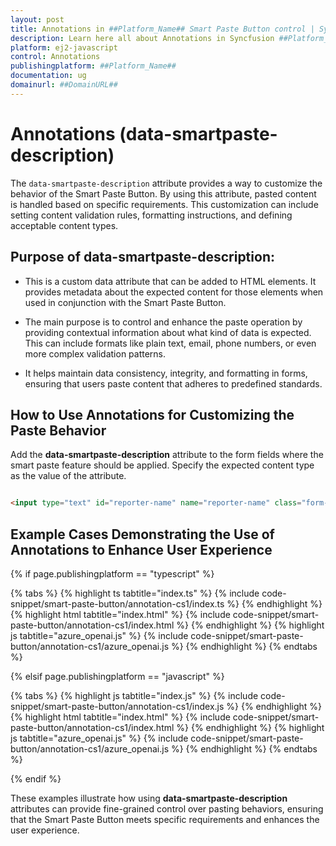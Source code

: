 ```yaml
---
layout: post
title: Annotations in ##Platform_Name## Smart Paste Button control | Syncfusion
description: Learn here all about Annotations in Syncfusion ##Platform_Name## Smart Paste Button control of Syncfusion Essential JS 2 and more.
platform: ej2-javascript
control: Annotations 
publishingplatform: ##Platform_Name##
documentation: ug
domainurl: ##DomainURL##
---
```


# Annotations (data-smartpaste-description)

The `data-smartpaste-description` attribute provides a way to customize the behavior of the Smart Paste Button. By using this attribute, pasted content is handled based on specific requirements. This customization can include setting content validation rules, formatting instructions, and defining acceptable content types.

## Purpose of data-smartpaste-description:

* This is a custom data attribute that can be added to HTML elements. It provides metadata about the expected content for those elements when used in conjunction with the Smart Paste Button.

* The main purpose is to control and enhance the paste operation by providing contextual information about what kind of data is expected. This can include formats like plain text, email, phone numbers, or even more complex validation patterns.

* It helps maintain data consistency, integrity, and formatting in forms, ensuring that users paste content that adheres to predefined standards.

## How to Use Annotations for Customizing the Paste Behavior

Add the **data-smartpaste-description** attribute to the form fields where the smart paste feature should be applied. Specify the expected content type as the value of the attribute.

```html

<input type="text" id="reporter-name" name="reporter-name" class="form-input" data-smartpaste-description="Name must follow the format: Initial Firstname Lastname" />

```

## Example Cases Demonstrating the Use of Annotations to Enhance User Experience

{% if page.publishingplatform == "typescript" %}

{% tabs %}
{% highlight ts tabtitle="index.ts" %}
{% include code-snippet/smart-paste-button/annotation-cs1/index.ts %}
{% endhighlight %}
{% highlight html tabtitle="index.html" %}
{% include code-snippet/smart-paste-button/annotation-cs1/index.html %}
{% endhighlight %}
{% highlight js tabtitle="azure_openai.js" %}
{% include code-snippet/smart-paste-button/annotation-cs1/azure_openai.js %}
{% endhighlight %}
{% endtabs %}

{% elsif page.publishingplatform == "javascript" %}

{% tabs %}
{% highlight js tabtitle="index.js" %}
{% include code-snippet/smart-paste-button/annotation-cs1/index.js %}
{% endhighlight %}
{% highlight html tabtitle="index.html" %}
{% include code-snippet/smart-paste-button/annotation-cs1/index.html %}
{% endhighlight %}
{% highlight js tabtitle="azure_openai.js" %}
{% include code-snippet/smart-paste-button/annotation-cs1/azure_openai.js %}
{% endhighlight %}
{% endtabs %}

{% endif %}

These examples illustrate how using **data-smartpaste-description** attributes can provide fine-grained control over pasting behaviors, ensuring that the Smart Paste Button meets specific requirements and enhances the user experience.
